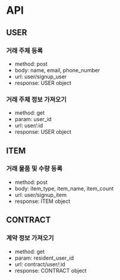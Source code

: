 # API

## USER

### 거래 주체 등록
- method: post
- body: name, email, phone_number
- url: user/signup_user
- response: USER object

### 거래 주체 정보 가져오기
- method: get
- param: user_id
- url: user/:id
- response: USER object

## ITEM

### 거래 물품 및 수량 등록
- method: post
- body: item_type, item_name, item_count
- url: user/signup_item
- response: ITEM object
 
## CONTRACT

### 계약 정보 가져오기
- method: get
- param: resident_user_id
- url: contract/user/:id
- response: CONTRACT object
